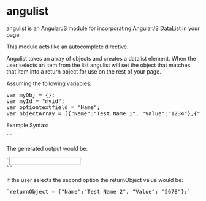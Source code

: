 angulist
========

angulist is an AngularJS module for incorporating AngularJS DataList in your page.

This module acts like an autocomplete directive.

Angulist takes an array of objects and creates a datalist element.
When the user selects an item from the list angulist will set the object that matches that item into a return object for use on the rest of your page.



Assuming the following variables:
<pre>
var myObj = {};
var myId = "myid";
var optiontextfield = "Name";
var objectArray = [{"Name":"Test Name 1", "Value":"1234"},{"Name": "Test Name 2","Value":"5678"}];
</pre>

Example Syntax:
<pre>
`<angulist returnObject="myObj" inputid="myId" optiontextfield="objName" localdata="objectArray" inputclass="form-control form-control-small"/>`
</pre>
The generated output would be:
<pre>
`<input id="myId" class="form-control form-control-small" ng-model="returnValue" list="myId-list">`
`<datalist id="myId-list">`
`<option>Test Name 1</option>`
`<option>Test Name 2</option>`
`</datalist>`
</pre>

If the user selects the second option the returnObject value would be:
<pre>
`returnObject = {"Name":"Test Name 2", "Value": "5678"};`
</pre>

